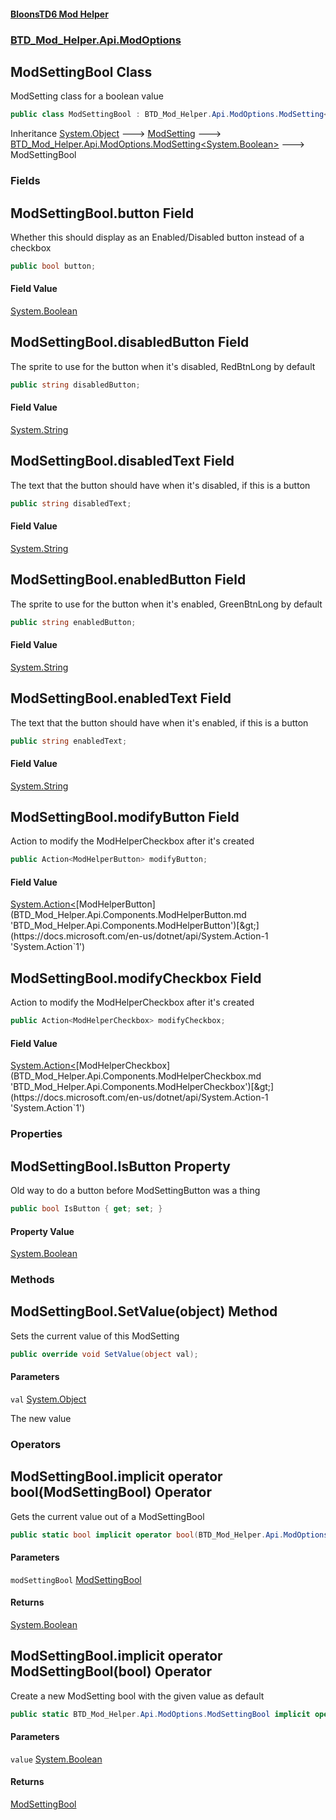 #### [BloonsTD6 Mod Helper](README.md 'README')
### [BTD_Mod_Helper.Api.ModOptions](README.md#BTD_Mod_Helper.Api.ModOptions 'BTD_Mod_Helper.Api.ModOptions')

## ModSettingBool Class

ModSetting class for a boolean value

```csharp
public class ModSettingBool : BTD_Mod_Helper.Api.ModOptions.ModSetting<bool>
```

Inheritance [System.Object](https://docs.microsoft.com/en-us/dotnet/api/System.Object 'System.Object') &#129106; [ModSetting](BTD_Mod_Helper.Api.ModOptions.ModSetting.md 'BTD_Mod_Helper.Api.ModOptions.ModSetting') &#129106; [BTD_Mod_Helper.Api.ModOptions.ModSetting&lt;](BTD_Mod_Helper.Api.ModOptions.ModSetting_T_.md 'BTD_Mod_Helper.Api.ModOptions.ModSetting<T>')[System.Boolean](https://docs.microsoft.com/en-us/dotnet/api/System.Boolean 'System.Boolean')[&gt;](BTD_Mod_Helper.Api.ModOptions.ModSetting_T_.md 'BTD_Mod_Helper.Api.ModOptions.ModSetting<T>') &#129106; ModSettingBool
### Fields

<a name='BTD_Mod_Helper.Api.ModOptions.ModSettingBool.button'></a>

## ModSettingBool.button Field

Whether this should display as an Enabled/Disabled button instead of a checkbox

```csharp
public bool button;
```

#### Field Value
[System.Boolean](https://docs.microsoft.com/en-us/dotnet/api/System.Boolean 'System.Boolean')

<a name='BTD_Mod_Helper.Api.ModOptions.ModSettingBool.disabledButton'></a>

## ModSettingBool.disabledButton Field

The sprite to use for the button when it's disabled, RedBtnLong by default

```csharp
public string disabledButton;
```

#### Field Value
[System.String](https://docs.microsoft.com/en-us/dotnet/api/System.String 'System.String')

<a name='BTD_Mod_Helper.Api.ModOptions.ModSettingBool.disabledText'></a>

## ModSettingBool.disabledText Field

The text that the button should have when it's disabled, if this is a button

```csharp
public string disabledText;
```

#### Field Value
[System.String](https://docs.microsoft.com/en-us/dotnet/api/System.String 'System.String')

<a name='BTD_Mod_Helper.Api.ModOptions.ModSettingBool.enabledButton'></a>

## ModSettingBool.enabledButton Field

The sprite to use for the button when it's enabled, GreenBtnLong by default

```csharp
public string enabledButton;
```

#### Field Value
[System.String](https://docs.microsoft.com/en-us/dotnet/api/System.String 'System.String')

<a name='BTD_Mod_Helper.Api.ModOptions.ModSettingBool.enabledText'></a>

## ModSettingBool.enabledText Field

The text that the button should have when it's enabled, if this is a button

```csharp
public string enabledText;
```

#### Field Value
[System.String](https://docs.microsoft.com/en-us/dotnet/api/System.String 'System.String')

<a name='BTD_Mod_Helper.Api.ModOptions.ModSettingBool.modifyButton'></a>

## ModSettingBool.modifyButton Field

Action to modify the ModHelperCheckbox after it's created

```csharp
public Action<ModHelperButton> modifyButton;
```

#### Field Value
[System.Action&lt;](https://docs.microsoft.com/en-us/dotnet/api/System.Action-1 'System.Action`1')[ModHelperButton](BTD_Mod_Helper.Api.Components.ModHelperButton.md 'BTD_Mod_Helper.Api.Components.ModHelperButton')[&gt;](https://docs.microsoft.com/en-us/dotnet/api/System.Action-1 'System.Action`1')

<a name='BTD_Mod_Helper.Api.ModOptions.ModSettingBool.modifyCheckbox'></a>

## ModSettingBool.modifyCheckbox Field

Action to modify the ModHelperCheckbox after it's created

```csharp
public Action<ModHelperCheckbox> modifyCheckbox;
```

#### Field Value
[System.Action&lt;](https://docs.microsoft.com/en-us/dotnet/api/System.Action-1 'System.Action`1')[ModHelperCheckbox](BTD_Mod_Helper.Api.Components.ModHelperCheckbox.md 'BTD_Mod_Helper.Api.Components.ModHelperCheckbox')[&gt;](https://docs.microsoft.com/en-us/dotnet/api/System.Action-1 'System.Action`1')
### Properties

<a name='BTD_Mod_Helper.Api.ModOptions.ModSettingBool.IsButton'></a>

## ModSettingBool.IsButton Property

Old way to do a button before ModSettingButton was a thing

```csharp
public bool IsButton { get; set; }
```

#### Property Value
[System.Boolean](https://docs.microsoft.com/en-us/dotnet/api/System.Boolean 'System.Boolean')
### Methods

<a name='BTD_Mod_Helper.Api.ModOptions.ModSettingBool.SetValue(object)'></a>

## ModSettingBool.SetValue(object) Method

Sets the current value of this ModSetting

```csharp
public override void SetValue(object val);
```
#### Parameters

<a name='BTD_Mod_Helper.Api.ModOptions.ModSettingBool.SetValue(object).val'></a>

`val` [System.Object](https://docs.microsoft.com/en-us/dotnet/api/System.Object 'System.Object')

The new value
### Operators

<a name='BTD_Mod_Helper.Api.ModOptions.ModSettingBool.op_Implicitbool(BTD_Mod_Helper.Api.ModOptions.ModSettingBool)'></a>

## ModSettingBool.implicit operator bool(ModSettingBool) Operator

Gets the current value out of a ModSettingBool

```csharp
public static bool implicit operator bool(BTD_Mod_Helper.Api.ModOptions.ModSettingBool modSettingBool);
```
#### Parameters

<a name='BTD_Mod_Helper.Api.ModOptions.ModSettingBool.op_Implicitbool(BTD_Mod_Helper.Api.ModOptions.ModSettingBool).modSettingBool'></a>

`modSettingBool` [ModSettingBool](BTD_Mod_Helper.Api.ModOptions.ModSettingBool.md 'BTD_Mod_Helper.Api.ModOptions.ModSettingBool')

#### Returns
[System.Boolean](https://docs.microsoft.com/en-us/dotnet/api/System.Boolean 'System.Boolean')

<a name='BTD_Mod_Helper.Api.ModOptions.ModSettingBool.op_ImplicitBTD_Mod_Helper.Api.ModOptions.ModSettingBool(bool)'></a>

## ModSettingBool.implicit operator ModSettingBool(bool) Operator

Create a new ModSetting bool with the given value as default

```csharp
public static BTD_Mod_Helper.Api.ModOptions.ModSettingBool implicit operator ModSettingBool(bool value);
```
#### Parameters

<a name='BTD_Mod_Helper.Api.ModOptions.ModSettingBool.op_ImplicitBTD_Mod_Helper.Api.ModOptions.ModSettingBool(bool).value'></a>

`value` [System.Boolean](https://docs.microsoft.com/en-us/dotnet/api/System.Boolean 'System.Boolean')

#### Returns
[ModSettingBool](BTD_Mod_Helper.Api.ModOptions.ModSettingBool.md 'BTD_Mod_Helper.Api.ModOptions.ModSettingBool')